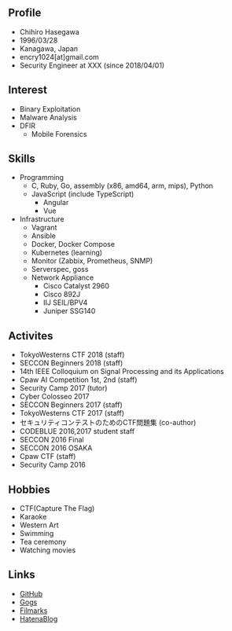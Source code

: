 ## Profile

- Chihiro Hasegawa
- 1996/03/28
- Kanagawa, Japan
- encry1024[at]gmail.com
- Security Engineer at XXX (since 2018/04/01)

## Interest

- Binary Exploitation
- Malware Analysis
- DFIR
  - Mobile Forensics

## Skills

- Programming
  - C, Ruby, Go, assembly (x86, amd64, arm, mips), Python
  - JavaScript (include TypeScript) 
    - Angular
    - Vue
- Infrastructure
  - Vagrant
  - Ansible
  - Docker, Docker Compose
  - Kubernetes (learning)
  - Monitor (Zabbix, Prometheus, SNMP)
  - Serverspec, goss
  - Network Appliance
    - Cisco Catalyst 2960
    - Cisco 892J
    - IIJ SEIL/BPV4
    - Juniper SSG140
  
## Activites

- TokyoWesterns CTF 2018 (staff)
- SECCON Beginners 2018 (staff)
- 14th IEEE Colloquium on Signal Processing and its Applications
- Cpaw AI Competition 1st, 2nd (staff)
- Security Camp 2017 (tutor)
- Cyber Colosseo 2017
- SECCON Beginners 2017 (staff)
- TokyoWesterns CTF 2017 (staff)
- セキュリティコンテストのためのCTF問題集 (co-author)
- CODEBLUE 2016,2017 student staff
- SECCON 2016 Final
- SECCON 2016 OSAKA
- Cpaw CTF (staff)
- Security Camp 2016

## Hobbies

- CTF(Capture The Flag)
- Karaoke
- Western Art
- Swimming
- Tea ceremony
- Watching movies

## Links

- [GitHub](https://github.com/owlinux1000)
- [Gogs](https://git.alicemacs.com/explore/repos)
- [Filmarks](https://filmarks.com/users/Alice1000)
- [HatenaBlog](https://encry1024.hatenablog.com)
